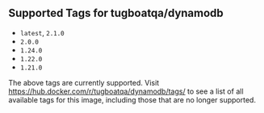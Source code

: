 ## Supported Tags for tugboatqa/dynamodb

* `latest`, `2.1.0`
* `2.0.0`
* `1.24.0`
* `1.22.0`
* `1.21.0`

The above tags are currently supported. Visit https://hub.docker.com/r/tugboatqa/dynamodb/tags/ to see a list of all available tags for this image, including those that are no longer supported.
